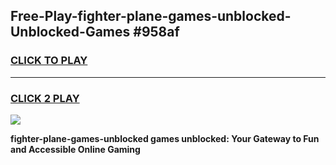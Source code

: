 
## Free-Play-fighter-plane-games-unblocked-Unblocked-Games #958af
<h3>
<a href="https://news.freeplayer.one?title=fighter-plane-games-unblocked&ref=8M">CLICK TO PLAY</a></h3>
<hr>

<h3>
<a href="https://news.freeplayer.one?title=fighter-plane-games-unblocked&ref=8M">CLICK 2 PLAY</a>
  
</h3>

<a href="https://news.freeplayer.one?title=fighter-plane-games-unblocked&ref=8M"><img src="https://clearcache.store/games.png"></a>


**fighter-plane-games-unblocked games unblocked: Your Gateway to Fun and Accessible Online Gaming**
